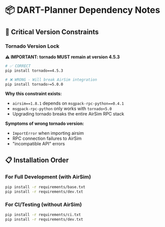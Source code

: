 # 📦 DART-Planner Dependency Notes

## 🚨 Critical Version Constraints

### Tornado Version Lock
**⚠️ IMPORTANT: tornado MUST remain at version 4.5.3**

```bash
# ✅ CORRECT
pip install tornado==4.5.3

# ❌ WRONG - Will break AirSim integration
pip install tornado>=5.0.0
```

**Why this constraint exists:**
- `airsim==1.8.1` depends on `msgpack-rpc-python==0.4.1`
- `msgpack-rpc-python` only works with `tornado<5.0`
- Upgrading tornado breaks the entire AirSim RPC stack

**Symptoms of wrong tornado version:**
- `ImportError` when importing airsim
- RPC connection failures to AirSim
- "incompatible API" errors

## 📋 Installation Order

### For Full Development (with AirSim)
```bash
pip install -r requirements/base.txt
pip install -r requirements/dev.txt
```

### For CI/Testing (without AirSim)
```bash
pip install -r requirements/ci.txt
pip install -r requirements/dev.txt
```